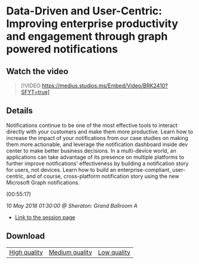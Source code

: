 # Data-Driven and User-Centric: Improving enterprise productivity and engagement through graph powered notifications

## Watch the video
> [!VIDEO https://medius.studios.ms/Embed/Video/BRK2410?SFYT=true]

## Details

<p>Notifications continue to be one of the most effective tools to interact directly with your customers and make them more productive. Learn how to increase the impact of your notifications from our case studies on making them more actionable, and leverage the notification dashboard inside dev center to make better business decisions. In a multi-device world, an applications can take advantage of its presence on multiple platforms to further improve notifications' effectiveness by building a notification story for users, not devices. Learn how to build an enterprise-compliant, user-centric, and of course, cross-platform notification story using the new Microsoft Graph notifications.</p> (00:55:17)

*10 May 2018 01:30:00 @ Sheraton: Grand Ballroom A*

- [Link to the session page](https://channel9.msdn.com/Events/Build/2018/BRK2410)

## Download

||||
|:--:|:----:|:-:|
|[High quality](https://sec.ch9.ms/ch9/7c9b/622ee9cf-7b39-46e9-a45c-a168fab37c9b/BRK2410_high.mp4)|[Medium quality](https://sec.ch9.ms/ch9/7c9b/622ee9cf-7b39-46e9-a45c-a168fab37c9b/BRK2410_mid.mp4)|[Low quality](https://sec.ch9.ms/ch9/7c9b/622ee9cf-7b39-46e9-a45c-a168fab37c9b/BRK2410.mp4)